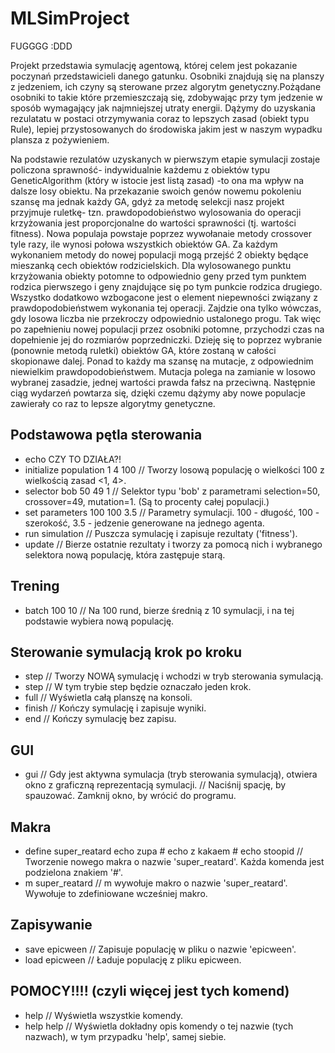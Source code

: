 # MLSimProject
FUGGGG :DDD

Projekt przedstawia symulację agentową, której celem jest pokazanie poczynań przedstawicieli danego gatunku. Osobniki znajdują się na planszy z jedzeniem, ich czyny są sterowane przez algorytm genetyczny.Pożądane osobniki to takie które przemieszczają się, zdobywając przy tym jedzenie w sposób wymagający jak najmniejszej utraty energii. Dążymy do uzyskania rezulatatu w postaci otrzymywania coraz to lepszych zasad (obiekt typu Rule), lepiej przystosowanych do środowiska jakim jest w naszym wypadku plansza z pożywieniem.

Na podstawie rezulatów uzyskanych w pierwszym etapie symulacji zostaje policzona sprawność- indywidualnie każdemu z obiektów typu GeneticAlgorithm (który w istocie jest listą zasad) -to ona ma wpływ na dalsze losy obiektu. Na przekazanie swoich genów nowemu pokoleniu szansę ma jednak każdy GA, gdyż za metodę selekcji nasz projekt przyjmuje ruletkę- tzn. prawdopodobieństwo wylosowania do operacji krzyżowania jest proporcjonalne do wartości sprawności (tj. wartości fitness). 
Nowa populaja powstaje poprzez wywołanaie metody crossover tyle razy, ile wynosi połowa wszystkich obiektów GA. Za każdym wykonaniem metody do nowej populacji mogą przejść 2 obiekty będące mieszanką cech obiektów rodzicielskich. Dla wylosowanego punktu krzyżowania obiekty potomne to odpowiednio geny przed tym punktem rodzica pierwszego i geny znajdujące się po tym punkcie rodzica drugiego. 
Wszystko dodatkowo wzbogacone jest o element niepewności związany z prawdopodobieństwem wykonania tej operacji. Zajdzie ona tylko wówczas, gdy losowa liczba nie przekroczy odpowiednio ustalonego progu. Tak więc po zapełnieniu nowej populacji przez osobniki potomne, przychodzi czas na dopełnienie jej do rozmiarów poprzedniczki. Dzieję się to poprzez wybranie (ponownie metodą ruletki) obiektów GA, które zostaną w całości skopionawe dalej. 
Ponad to każdy ma szansę na mutacje, z odpowiednim niewielkim prawdopodobieństwem. Mutacja polega na zamianie w losowo wybranej zasadzie, jednej wartości prawda fałsz na przeciwną. Następnie ciąg wydarzeń powtarza się, dzięki czemu dążymy aby nowe populacje zawierały co raz to lepsze algorytmy genetyczne.

## Podstawowa pętla sterowania
- echo CZY TO DZIAŁA?!
- initialize population 1 4 100  // Tworzy losową populację o wielkości 100 z wielkością zasad <1, 4>.
- selector bob 50 49 1  // Selektor typu 'bob' z parametrami selection=50, crossover=49, mutation=1. (Są to procenty całej populacji.)
- set parameters 100 100 3.5  // Parametry symulacji. 100 - długość, 100 - szerokość, 3.5 - jedzenie generowane na jednego agenta.
- run simulation             // Puszcza symulację i zapisuje rezultaty ('fitness').
- update                    // Bierze ostatnie rezultaty i tworzy za pomocą nich i wybranego selektora nową populację, która zastępuje starą.

## Trening
- batch 100 10  // Na 100 rund, bierze średnią z 10 symulacji, i na tej podstawie wybiera nową populację.

## Sterowanie symulacją krok po kroku
- step // Tworzy NOWĄ symulację i wchodzi w tryb sterowania symulacją.
- step // W tym trybie step będzie oznaczało jeden krok.
- full // Wyświetla całą planszę na konsoli.
- finish // Kończy symulację i zapisuje wyniki.
- end  // Kończy symulację bez zapisu.

## GUI
- gui  // Gdy jest aktywna symulacja (tryb sterowania symulacją), otwiera okno z graficzną reprezentacją symulacji.
       // Naciśnij spację, by spauzować. Zamknij okno, by wrócić do programu.
       
## Makra
- define super_reatard echo zupa # echo z kakaem # echo stoopid // Tworzenie nowego makra o nazwie 'super_reatard'. Każda komenda jest podzielona znakiem '#'.
- m super_reatard // m wywołuje makro o nazwie 'super_reatard'. Wywołuje to zdefiniowane wcześniej makro.

## Zapisywanie
- save epicween // Zapisuje populację w pliku o nazwie 'epicween'.
- load epicween // Ładuje populację z pliku epicween.

## POMOCY!!!! (czyli więcej jest tych komend)
- help // Wyświetla wszystkie komendy.
- help help // Wyświetla dokładny opis komendy o tej nazwie (tych nazwach), w tym przypadku 'help', samej siebie.
